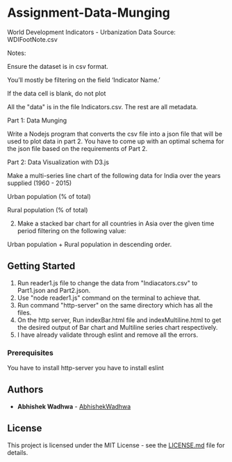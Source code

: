 # Assignment-Data-Munging
World Development Indicators - Urbanization
Data Source: WDIFootNote.csv


Notes:

Ensure the dataset is in csv format.

You’ll mostly be filtering on the field ‘Indicator Name.’

If the data cell is blank, do not plot

All the "data" is in the file Indicators.csv. The rest are all metadata.


Part 1: Data Munging


Write a Nodejs program that converts the csv file into a json file that will be used to plot data in part 2. You have to come up with an optimal schema for the json file based on the requirements of Part 2.


Part 2: Data Visualization with D3.js


Make a multi-series line chart of the following data for India over the years supplied (1960 - 2015)

Urban population (% of total)

Rural population (% of total)


2.  Make a stacked bar chart for all countries in Asia over the given time period filtering on the following value:

Urban population + Rural population in descending order.

## Getting Started
1. Run reader1.js file to change the data from "Indiacators.csv" to Part1.json and Part2.json.
2. Use "node reader1.js" command on the terminal to achieve that.
3. Run command "http-server" on the same directory which has all the files.
4. On the http server, Run indexBar.html file and indexMultiline.html to get the desired output of Bar chart and Multiline      series chart respectively.
5. I have already validate through eslint and remove all the errors.


### Prerequisites

You have to install http-server
you have to install eslint


## Authors

* **Abhishek Wadhwa** - [AbhishekWadhwa](https://github.com/AbhishekWadhwa)

## License

This project is licensed under the MIT License - see the [LICENSE.md](LICENSE.md) file for details.
